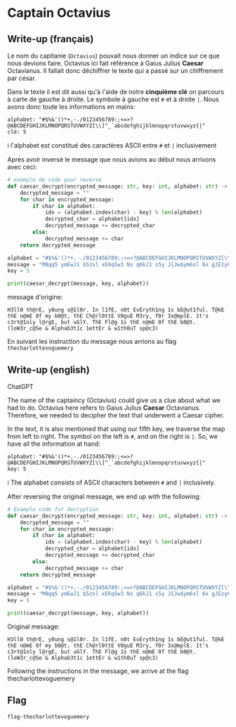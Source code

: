 # Captain Octavius

## Write-up (français)

Le nom du capitanie (`Octavius`) pouvait nous donner un indice sur ce que nous devions faire. Octavius ici fait référence à Gaius Julius **Caesar** Octavianus. Il fallait donc déchiffrer le texte qui a passé sur un chiffrement par césar. 

Dans le texte il est dit aussi qu'à l'aide de notre **cinquième clé** on parcours à carte de gauche à droite. Le symbole à gauche est `#` et à droite `|`. Nous avons donc toute les informations en mains: 

```
alphabet: "#$%&'()*+,-./0123456789:;<=>?@ABCDEFGHIJKLMNOPQRSTUVWXYZ[\\]^_`abcdefghijklmnopqrstuvwxyz{|"
clé: 5
```
ℹ️ l'alphabet est constitué des caractères ASCII entre `#` et `|` inclusivement

Après avoir inversé le message que nous avions au début nous arrivons avec ceci:

```py
# exemple de code pour reverse
def caesar_decrypt(encrypted_message: str, key: int, alphabet: str) -> str:
    decrypted_message = ""
    for char in encrypted_message:
        if char in alphabet:
            idx = (alphabet.index(char) - key) % len(alphabet)
            decrypted_char = alphabet[idx]
            decrypted_message += decrypted_char
        else:
            decrypted_message += char
    return decrypted_message

alphabet = "#$%&'()*+,-./0123456789:;<=>?@ABCDEFGHIJKLMNOPQRSTUVWXYZ[\\]^_`abcdefghijklmnopqrstuvwxyz{|"
message = "M8qq5 ymEwJ1 $5zsl xE6q5w3 Ns q6kJ1 s5y J{Jw$ym6sl 6x gJEzy6kzq3 YEpJ ymJ sErJ 5k r$ g5Ey1 ymJ HmEwq5yyJ [5lzJ R8w$1 k5w 8#EruqJ3 6y,x h8wyE6sq$ qEwlJ1 gzy zLq^3 YmJ KqEl 6x ymJ sErJ 5k ymJ g5Ey3 -qt\8wdhEXj + Fqumfg8y6h 6jyyJw + |6ym5zY xuEh8."
key = 5

print(caesar_decrypt(message, key, alphabet))
```

message d'origine:
```
H3ll0 th@rE, y0ung s@1l0r. In l1fE, n0t EvEryth1ng 1s bE@ut1ful. T@kE thE n@mE 0f my b0@t, thE Ch@rl0ttE V0guE M3ry, f0r 3x@mplE. 1t's c3rt@1nly l@rgE, but uGlY. ThE Fl@g 1s thE n@mE 0f thE b0@t. (loW3r_c@Se & Alphab3t1c 1ettEr & w1th0uT sp@c3)
```

En suivant les instruction du message nous arrions au flag `thecharlottevoguemery`

## Write-up (english)

ChatGPT

The name of the captaincy (Octavius) could give us a clue about what we had to do. Octavius here refers to Gaius Julius **Caesar** Octavianus. Therefore, we needed to decipher the text that underwent a Caesar cipher.

In the text, it is also mentioned that using our fifth key, we traverse the map from left to right. The symbol on the left is `#`, and on the right is `|`. So, we have all the information at hand:

```
alphabet: "#$%&'()*+,-./0123456789:;<=>?@ABCDEFGHIJKLMNOPQRSTUVWXYZ[\\]^_`abcdefghijklmnopqrstuvwxyz{|"
key: 5
```
ℹ️ The alphabet consists of ASCII characters between `#` and `|` inclusively.

After reversing the original message, we end up with the following:

```py
# Example code for decryption
def caesar_decrypt(encrypted_message: str, key: int, alphabet: str) -> str:
    decrypted_message = ""
    for char in encrypted_message:
        if char in alphabet:
            idx = (alphabet.index(char) - key) % len(alphabet)
            decrypted_char = alphabet[idx]
            decrypted_message += decrypted_char
        else:
            decrypted_message += char
    return decrypted_message

alphabet = "#$%&'()*+,-./0123456789:;<=>?@ABCDEFGHIJKLMNOPQRSTUVWXYZ[\\]^_`abcdefghijklmnopqrstuvwxyz{|"
message = "M8qq5 ymEwJ1 $5zsl xE6q5w3 Ns q6kJ1 s5y J{Jw$ym6sl 6x gJEzy6kzq3 YEpJ ymJ sErJ 5k r$ g5Ey1 ymJ HmEwq5yyJ [5lzJ R8w$1 k5w 8#EruqJ3 6y,x h8wyE6sq$ qEwlJ1 gzy zLq^3 YmJ KqEl 6x ymJ sErJ 5k ymJ g5Ey3 -qt\8wdhEXj + Fqumfg8y6h 6jyyJw + |6ym5zY xuEh8."
key = 5

print(caesar_decrypt(message, key, alphabet))
```

Original message:
```
H3ll0 th@rE, y0ung s@1l0r. In l1fE, n0t EvEryth1ng 1s bE@ut1ful. T@kE thE n@mE 0f my b0@t, thE Ch@rl0ttE V0guE M3ry, f0r 3x@mplE. 1t's c3rt@1nly l@rgE, but uGlY. ThE Fl@g 1s thE n@mE 0f thE b0@t. (loW3r_c@Se & Alphab3t1c 1ettEr & w1th0uT sp@c3)
```

Following the instructions in the message, we arrive at the flag thecharlottevoguemery

## Flag

`flag-thecharlottevoguemery`
